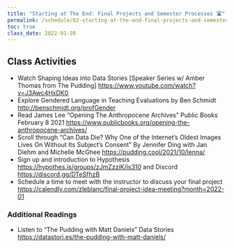 ```yaml
---
title: "Starting at The End: Final Projects and Semester Processes 🛣"
permalink: /schedule/02-starting-at-the-end-final-projects-and-semester-processes/
toc: true
class_date: 2022-01-20
---
```


## Class Activities

- Watch Shaping Ideas into Data Stories [Speaker Series w/ Amber Thomas from The Pudding] <https://www.youtube.com/watch?v=J3Awc4HxDK0>
- Explore Gendered Language in Teaching Evaluations by Ben Schmidt <http://benschmidt.org/profGender>
- Read James Lee “Opening The Anthropocene Archives” Public Books February 8 2021 <https://www.publicbooks.org/opening-the-anthropocene-archives/>
- Scroll through “Can Data Die? Why One of the Internet’s Oldest Images Lives On Without Its Subject’s Consent” By Jennifer Ding with Jan Diehm and Michelle McGhee <https://pudding.cool/2021/10/lenna/>
- Sign up and introduction to Hypothesis <https://hypothes.is/groups/zJmZzziK/is310>
 and Discord <https://discord.gg/DTeSfhzB>
- Schedule a time to meet with the instructor to discuss your final project <https://calendly.com/zleblanc/final-project-idea-meeting?month=2022-01>

### Additional Readings

- Listen to “The Pudding with Matt Daniels” Data Stories <https://datastori.es/the-pudding-with-matt-daniels/>
